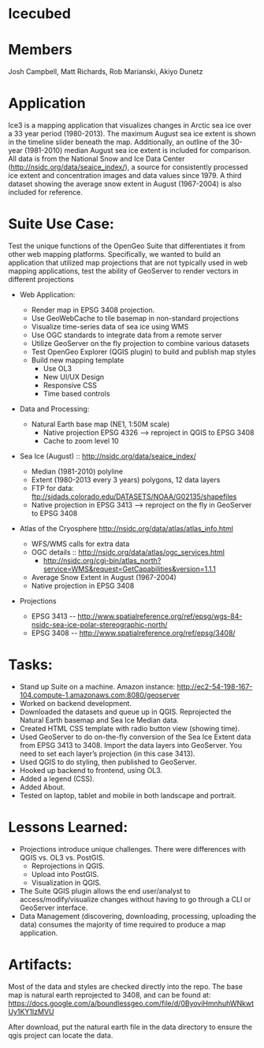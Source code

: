 
# Icecubed

# Members

Josh Campbell, Matt Richards, Rob Marianski, Akiyo Dunetz

# Application
Ice3 is a mapping application that visualizes changes in Arctic sea ice over a 33 year period (1980-2013). The maximum August sea ice extent is shown in the timeline slider beneath the map. Additionally, an outline of the 30-year (1981-2010) median August sea ice extent is included for comparison. All data is from the National Snow and Ice Data Center (http://nsidc.org/data/seaice_index/), a source for consistently processed ice extent and concentration images and data values since 1979. A third dataset showing the average snow extent in August (1967-2004) is also included for reference.

# Suite Use Case:
Test the unique functions of the OpenGeo Suite that differentiates it from other web mapping platforms. Specifically, we wanted to build an application that utilized map projections that are not typically used in web mapping applications, test the ability of GeoServer to render vectors in different projections

* Web Application:
  * Render map in EPSG 3408 projection.
  * Use GeoWebCache to tile basemap in non-standard projections
  * Visualize time-series data of sea ice using WMS 
  * Use OGC standards to integrate data from a remote server
  * Utilize GeoServer on the fly projection to combine various datasets
  * Test OpenGeo Explorer (QGIS plugin) to build and publish map styles
  * Build new mapping template
    * Use OL3
    * New UI/UX Design
    * Responsive CSS
    * Time based controls

* Data and Processing:
  * Natural Earth base map (NE1, 1:50M scale)
    * Native projection EPSG 4326 --> reproject in QGIS to EPSG 3408
    * Cache to zoom level 10
* Sea Ice (August) :: http://nsidc.org/data/seaice_index/
  * Median (1981-2010) polyline
  * Extent (1980-2013 every 3 years) polygons, 12 data layers
  * FTP for data: ftp://sidads.colorado.edu/DATASETS/NOAA/G02135/shapefiles
  * Native projection in EPSG 3413 --> reproject on the fly in GeoServer to EPSG 3408
* Atlas of the Cryosphere http://nsidc.org/data/atlas/atlas_info.html
  * WFS/WMS calls for extra data 
  * OGC details  :: http://nsidc.org/data/atlas/ogc_services.html
      * http://nsidc.org/cgi-bin/atlas_north?service=WMS&request=GetCapabilities&version=1.1.1
  * Average Snow Extent in August (1967-2004) 
  * Native projection in EPSG 3408
* Projections
  * EPSG 3413 -- http://www.spatialreference.org/ref/epsg/wgs-84-nsidc-sea-ice-polar-stereographic-north/
  * EPSG 3408 -- http://www.spatialreference.org/ref/epsg/3408/

# Tasks:
* Stand up Suite on a machine.  Amazon instance:  http://ec2-54-198-167-104.compute-1.amazonaws.com:8080/geoserver
* Worked on backend development. 
* Downloaded the datasets and queue up in QGIS.  Reprojected the Natural Earth basemap and Sea Ice Median data.
* Created HTML CSS template with radio button view (showing time). 
* Used GeoServer to do on-the-fly conversion of the Sea Ice Extent data from EPSG 3413 to 3408.  Import the data layers into GeoServer.  You need to set each layer’s projection (in this case 3413).
* Used QGIS to do styling, then published to GeoServer.
* Hooked up backend to frontend, using OL3.
* Added a legend (CSS).
* Added About.
* Tested on laptop, tablet and mobile in both landscape and portrait.

# Lessons Learned:
* Projections introduce unique challenges.  There were differences with QGIS vs. OL3 vs. PostGIS.  
  * Reprojections in QGIS.  
  * Upload into PostGIS.  
  * Visualization in QGIS.
* The Suite QGIS plugin allows the end user/analyst to access/modify/visualize changes without having to go through a CLI or GeoServer interface.
* Data Management (discovering, downloading, processing, uploading the data) consumes the majority of time required to produce a map application.

# Artifacts:
Most of the data and styles are checked directly into the repo. The base map is natural earth reprojected to 3408, and can be found at:
https://docs.google.com/a/boundlessgeo.com/file/d/0ByoviHmnhuhWNkwtUy1KY1IzMVU

After download, put the natural earth file in the data directory to ensure the qgis project can locate the data.
